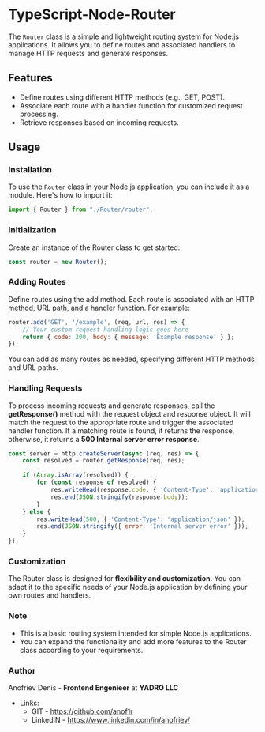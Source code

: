 # TypeScript-Node-Router

The `Router` class is a simple and lightweight routing system for Node.js applications. It allows you to define routes and associated handlers to manage HTTP requests and generate responses.

## Features
- Define routes using different HTTP methods (e.g., GET, POST).
- Associate each route with a handler function for customized request processing.
- Retrieve responses based on incoming requests.

## Usage

### Installation
To use the `Router` class in your Node.js application, you can include it as a module. Here's how to import it:

```javascript
import { Router } from "./Router/router";
```
### Initialization
Create an instance of the Router class to get started:
```javascript
const router = new Router();
```
### Adding Routes
Define routes using the add method. Each route is associated with an HTTP method, URL path, and a handler function. For example:
```javascript
router.add('GET', '/example', (req, url, res) => {
    // Your custom request handling logic goes here
    return { code: 200, body: { message: 'Example response' } };
});
```
You can add as many routes as needed, specifying different HTTP methods and URL paths.
### Handling Requests
To process incoming requests and generate responses, call the **getResponse()** method with the request object and response object. It will match the request to the appropriate route and trigger the associated handler function. If a matching route is found, it returns the response, otherwise, it returns a **500 Internal server error response**.
```javascript
const server = http.createServer(async (req, res) => {
    const resolved = router.getResponse(req, res);

    if (Array.isArray(resolved)) {
        for (const response of resolved) {
            res.writeHead(response.code, { 'Content-Type': 'application/json' });
            res.end(JSON.stringify(response.body));
        }
    } else {
        res.writeHead(500, { 'Content-Type': 'application/json' });
        res.end(JSON.stringify({ error: 'Internal server error' }));
    }
});
```
### Customization
The Router class is designed for **flexibility and customization**. You can adapt it to the specific needs of your Node.js application by defining your own routes and handlers.
### Note
* This is a basic routing system intended for simple Node.js applications.
* You can expand the functionality and add more features to the Router class according to your requirements.
### Author
Anofriev Denis - **Frontend Engenieer** at **YADRO LLC**
- Links:
    - GIT - https://github.com/anof1r
    - LinkedIN - https://www.linkedin.com/in/anofriev/